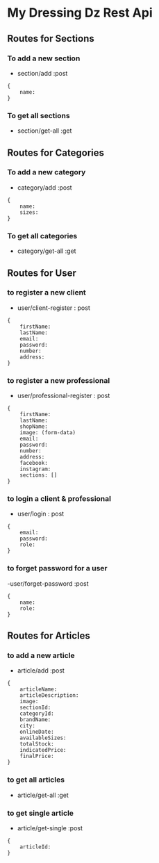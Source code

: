 # My Dressing Dz Rest Api

## Routes for Sections

### To add a new section

- section/add :post

```
{
    name:
}
```

### To get all sections

- section/get-all :get

## Routes for Categories

### To add a new category

- category/add :post

```
{
    name:
    sizes:
}
```

### To get all categories

- category/get-all :get

## Routes for User

### to register a new client

- user/client-register : post

```
{
    firstName:
    lastName:
    email:
    password:
    number:
    address:
}
```

### to register a new professional

- user/professional-register : post

```
{
    firstName:
    lastName:
    shopName:
    image: (form-data)
    email:
    password:
    number:
    address:
    facebook:
    instagram:
    sections: []
}
```

### to login a client & professional

- user/login : post

```
{
    email:
    password:
    role:
}
```

### to forget password for a user

-user/forget-password :post

```
{
    name:
    role:
}
```

## Routes for Articles

### to add a new article

- article/add :post

```
{
    articleName:
    articleDescription:
    image:
    sectionId:
    categoryId:
    brandName:
    city:
    onlineDate:
    availableSizes:
    totalStock:
    indicatedPrice:
    finalPrice:
}
```

### to get all articles

- article/get-all :get

### to get single article

- article/get-single :post

```
{
    articleId:
}
```
